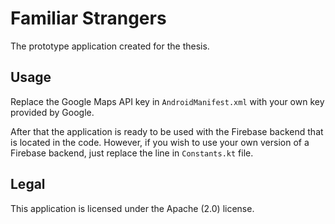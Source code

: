 # Familiar Strangers

The prototype application created for the thesis.

## Usage

Replace the Google Maps API key in `AndroidManifest.xml` with your own
key provided by Google.

After that the application is ready to be used with the Firebase backend
that is located in the code. However, if you wish to use your own
version of a Firebase backend, just replace the line in `Constants.kt`
file.

## Legal

This application is licensed under the Apache (2.0) license.
